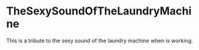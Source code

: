# TheSexySoundOfTheLaundryMachine
This is a tribute to the sexy sound of the laundry machine when is working.
